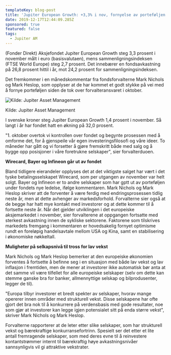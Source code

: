 ```yaml
---
templateKey: blog-post
title: 'Jupiter European Growth: +3,3% i nov, fornyelse av porteføljen fortsetter'
date: 2019-12-17T12:44:09.285Z
sponsored: true
featured: false
tags:
  - Jupiter AM
---
```

(Fonder Direkt) Aksjefondet Jupiter European Growth steg 3,3 prosent i november målt i euro (basisvalutaen), mens sammenligningsindeksen (FTSE World Europe) steg 2,7 prosent. Det innebærer en fondsavkastning på 26,8 prosent hittil i år, mot 24,2 prosent for sammenligningsindeksen.



Det fremkommer i en månedskommentar fra fondsforvalterne Mark Nichols og Mark Heslop, som opplyser at de har kommet et godt stykke på vei med å fornye porteføljen siden de tok over forvalteransvaret i oktober.



![Kilde: Jupiter Asset Management](/img/european-growth.png "Kilde: Jupiter Asset Management")

Kilde: Jupiter Asset Management



I svenske kroner steg Jupiter European Growth 1,4 prosent i november. Så langt i år har fondet hatt en økning på 32,0 prosent.



"1. oktober overtok vi kontrollen over fondet og begynte prosessen med å omforme det, for å gjenspeile vår egen investeringsfilosofi og våre ideer. To måneder har gått og vi forsetter å gjøre fremskritt både med salg og å bygge opp posisjoner i våre foretrukne selskaper", sier forvalterduoen.



**Wirecard, Bayer og Infineon går ut av fondet**



Bland tidligere eierandeler opplyses det at det viktigste salget har vært i det tyske betalingsselskapet Wirecard, som per utgangen av november var helt solgt. Bayer og Infineon er to andre selskaper som har gptt ut av porteføljen under fondets nye ledelse, ifølge kommentaren. Mark Nichols og Mark Heslop skriver att de forventer å være ferdig med endringsprosessen tidlig neste år, men at dette avhenger av markedsforhold. Forvalterne sier også at de begge har hatt mye kontakt med investorer og at dette kommer til å fortsette neste år. Når det gjelder utviklingen i det europeiske aksjemarkedet i november, sier forvalterene at oppgangen fortsatte med sterkest avkastning innen de sykliske sektorene. Faktorene som tilskrives markedets fremgang i kommentaren er hovedsakelig fornyet optimisme rundt en foreløpig handelsavtale mellom USA og Kina, samt en stabilisering i økonomiske nøkkeltall.



**Muligheter på selkapsnivå til tross for lav vekst**



Mark Nichols og Mark Heslop bemerker at den europeiske økonomien forventes å fortsette å befinne seg i en situasjon med både lav vekst og lav inflasjon i fremtiden, men de mener at investorer ikke automatisk bør anta at det samme vil være tilfellet for alle europeiske selskaper (selv om dette kan stemme ganske bra for banker, allmennyttige selskap og bilprodusenter, legger de til).



"Europa tilbyr investorer et bredt spekter av selskaper, hvorav mange opererer innen områder med strukturell vekst. Disse selskapene har ofte gjort det bra nok til å konkurrere på verdensbasis med gode resultater, noe som gjør at investorer kan legge igjen potensialet sitt på enda større vekst", skriver Mark Nichols og Mark Heslop.



Forvalterne rapporterer at de leter etter slike selskaper, som har strukturell vekst og bærekraftige konkurransefortrinn. Spesielt ser det etter et lite antall fremragende selskaper, som med deres evne til å reinvestere kontantstrømmer internt til bærekraftig høye avkastningsnivåer sannsynligvis vil gi attraktive vekstrater.

